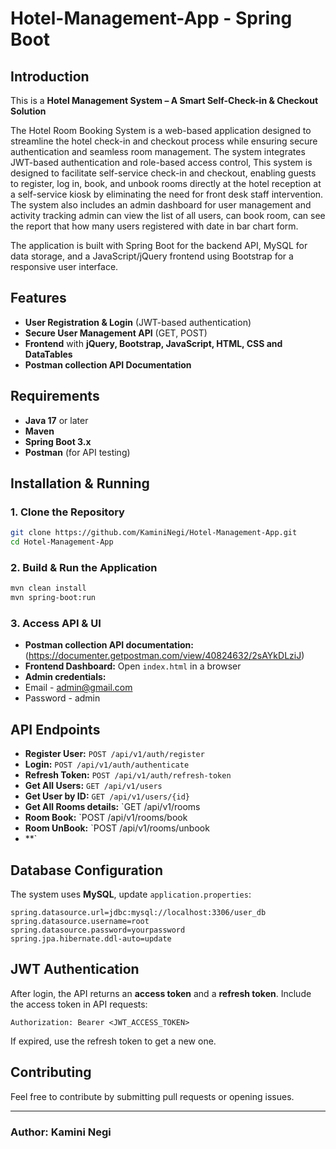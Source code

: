 # Hotel-Management-App - Spring Boot

## Introduction
This is a **Hotel Management System – A Smart Self-Check-in & Checkout Solution**

The Hotel Room Booking System is a web-based application designed to streamline the hotel check-in and checkout process while ensuring secure authentication and seamless room management. The system integrates JWT-based authentication and role-based access control, This system is designed to facilitate self-service check-in and checkout, enabling guests to register, log in, book, and unbook rooms directly at the hotel reception at a self-service kiosk by eliminating the need for front desk staff intervention. The system also includes an admin dashboard for user management and activity tracking admin can view the list of all users, can book room, can see the report that how many users registered with date in bar chart form.

The application is built with Spring Boot for the backend API, MySQL for data storage, and a JavaScript/jQuery frontend using Bootstrap for a responsive user interface.

## Features
- **User Registration & Login** (JWT-based authentication)
- **Secure User Management API** (GET, POST)
- **Frontend** with **jQuery, Bootstrap, JavaScript, HTML, CSS and DataTables**
- **Postman collection API Documentation**

## Requirements
- **Java 17** or later
- **Maven**
- **Spring Boot 3.x**
- **Postman** (for API testing)

## Installation & Running
### 1. Clone the Repository
```sh
git clone https://github.com/KaminiNegi/Hotel-Management-App.git
cd Hotel-Management-App
```


### 2. Build & Run the Application
```sh
mvn clean install
mvn spring-boot:run
```

### 3. Access API & UI

- **Postman collection API documentation:** (https://documenter.getpostman.com/view/40824632/2sAYkDLziJ)
- **Frontend Dashboard:** Open `index.html` in a browser
- **Admin credentials:**
- Email - admin@gmail.com 
- Password - admin

## API Endpoints
- **Register User:** `POST /api/v1/auth/register`
- **Login:** `POST /api/v1/auth/authenticate`
- **Refresh Token:** `POST /api/v1/auth/refresh-token`
- **Get All Users:** `GET /api/v1/users`
- **Get User by ID:** `GET /api/v1/users/{id}`
- **Get All Rooms details:** `GET /api/v1/rooms
- **Room Book:** `POST /api/v1/rooms/book
- **Room UnBook:** `POST /api/v1/rooms/unbook
- **`

## Database Configuration
The system uses  **MySQL**, update `application.properties`:
```properties
spring.datasource.url=jdbc:mysql://localhost:3306/user_db
spring.datasource.username=root
spring.datasource.password=yourpassword
spring.jpa.hibernate.ddl-auto=update
```

## JWT Authentication
After login, the API returns an **access token** and a **refresh token**. Include the access token in API requests:
```
Authorization: Bearer <JWT_ACCESS_TOKEN>
```
If expired, use the refresh token to get a new one.

## Contributing
Feel free to contribute by submitting pull requests or opening issues.

---
### **Author:** Kamini Negi

